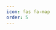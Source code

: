 ```yaml
---
icon: fas fa-map
order: 5
---
```


<script type="text/javascript" id="clustrmaps" src="https://clustrmaps.com/map_v2.js?d=Gt5k43HQYFTRv-vm4eGK5wcJR9WP0pbg_wnxHmDso3g&cl=ffffff&w=a"></script>

